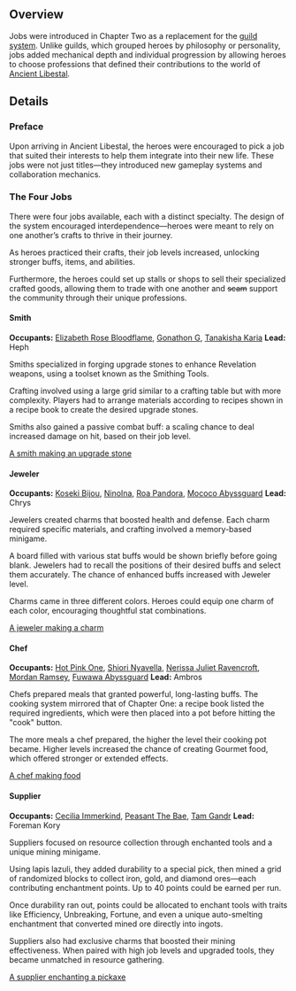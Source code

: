 <!-- title: Jobs -->
<!-- quote: 250 coins for one soup?! -->
<!-- chapters: 1 -->
<!-- images: (Jobs Overview), (Jobs and their icons), (Charms made by a Jeweler), (Upgrade Stones made by a Smith), (Food made by a Chef) -->
<!-- model: false -->

## Overview

Jobs were introduced in Chapter Two as a replacement for the [guild system](#entry:guilds-entry). Unlike guilds, which grouped heroes by philosophy or personality, jobs added mechanical depth and individual progression by allowing heroes to choose professions that defined their contributions to the world of [Ancient Libestal](#entry:libestal-ancient-entry).

## Details

### Preface

Upon arriving in Ancient Libestal, the heroes were encouraged to pick a job that suited their interests to help them integrate into their new life. These jobs were not just titles—they introduced new gameplay systems and collaboration mechanics.

### The Four Jobs

There were four jobs available, each with a distinct specialty. The design of the system encouraged interdependence—heroes were meant to rely on one another’s crafts to thrive in their journey.

As heroes practiced their crafts, their job levels increased, unlocking stronger buffs, items, and abilities.

Furthermore, the heroes could set up stalls or shops to sell their specialized crafted goods, allowing them to trade with one another and ~~scam~~ support the community through their unique professions.

#### Smith

**Occupants:** [Elizabeth Rose Bloodflame](#entry:liz-entry), [Gonathon G](#entry:gigi-entry), [Tanakisha Karia](#entry:kiara-entry)
**Lead:** Heph

Smiths specialized in forging upgrade stones to enhance Revelation weapons, using a toolset known as the Smithing Tools.

Crafting involved using a large grid similar to a crafting table but with more complexity. Players had to arrange materials according to recipes shown in a recipe book to create the desired upgrade stones.

Smiths also gained a passive combat buff: a scaling chance to deal increased damage on hit, based on their job level.

[A smith making an upgrade stone](#embed:https://www.youtube.com/live/wnQuawM-3Jc?si=eqo6EHO6IVC2c43c&t=1180)

#### Jeweler

**Occupants:** [Koseki Bijou](#entry:bijou-entry), [NinoIna](#entry:ina-entry), [Roa Pandora](#entry:raora-entry), [Mococo Abyssguard](#entry:mococo-entry)
**Lead:** Chrys

Jewelers created charms that boosted health and defense. Each charm required specific materials, and crafting involved a memory-based minigame.

A board filled with various stat buffs would be shown briefly before going blank. Jewelers had to recall the positions of their desired buffs and select them accurately. The chance of enhanced buffs increased with Jeweler level.

Charms came in three different colors. Heroes could equip one charm of each color, encouraging thoughtful stat combinations.

[A jeweler making a charm](#embed:https://www.youtube.com/live/pEAXwijhfFY?si=4jbm3iseM7W5lCMp&t=16078)

#### Chef

**Occupants:** [Hot Pink One](#entry:irys-entry), [Shiori Nyavella](#entry:shiori-entry), [Nerissa Juliet Ravencroft](#entry:nerissa-entry), [Mordan Ramsey](#entry:calli-entry), [Fuwawa Abyssguard](#entry:fuwawa-entry)
**Lead:** Ambros

Chefs prepared meals that granted powerful, long-lasting buffs. The cooking system mirrored that of Chapter One: a recipe book listed the required ingredients, which were then placed into a pot before hitting the "cook" button.

The more meals a chef prepared, the higher the level their cooking pot became. Higher levels increased the chance of creating Gourmet food, which offered stronger or extended effects.

[A chef making food](#embed:https://www.youtube.com/live/XfZh_3xb7i0?si=_LANDkLQRUBJTQg3&t=9331)

#### Supplier

**Occupants:** [Cecilia Immerkind](#entry:cecilia-entry), [Peasant The Bae](#entry:bae-entry), [Tam Gandr](#entry:kronii-entry)
**Lead:** Foreman Kory

Suppliers focused on resource collection through enchanted tools and a unique mining minigame.

Using lapis lazuli, they added durability to a special pick, then mined a grid of randomized blocks to collect iron, gold, and diamond ores—each contributing enchantment points. Up to 40 points could be earned per run.

Once durability ran out, points could be allocated to enchant tools with traits like Efficiency, Unbreaking, Fortune, and even a unique auto-smelting enchantment that converted mined ore directly into ingots.

Suppliers also had exclusive charms that boosted their mining effectiveness. When paired with high job levels and upgraded tools, they became unmatched in resource gathering.

[A supplier enchanting a pickaxe](#embed:https://www.youtube.com/live/NGC0VaSUPnE?si=OLvHrK407SXwIXA8&t=18854)

